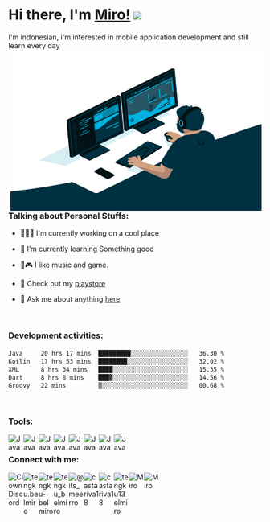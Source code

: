 # Hi there, I'm [Miro!](https://castariva18.github.io/)  <img src="https://github.com/TheDudeThatCode/TheDudeThatCode/blob/master/Assets/Hi.gif" width="29px">

I'm indonesian, i'm interested in mobile application development and still learn every day 
<br>
 <img align="right" alt="GIF" src="https://github.com/castariva18/castariva18/blob/master/code.gif?raw=true" width="500" height="320" />
 
<h3>Talking about Personal Stuffs:</h3>

- 👨🏽‍💻 I'm currently working on a cool place

- 🌱 I’m currently learning Something good

- 🎹🎮  I like music and game.

- 📱 Check out my [playstore](https://tinyurl.com/suncodeid)

- 💬 Ask me about anything [here](https://github.com/castariva18/castariva18/issues)

<br />
<h3>Development activities:</h3>


<!--START_SECTION:waka-->
```text
Java     20 hrs 17 mins  █████████░░░░░░░░░░░░░░░░   36.30 % 
Kotlin   17 hrs 53 mins  ████████░░░░░░░░░░░░░░░░░   32.02 % 
XML      8 hrs 34 mins   ████░░░░░░░░░░░░░░░░░░░░░   15.35 % 
Dart     8 hrs 8 mins    ███▓░░░░░░░░░░░░░░░░░░░░░   14.56 % 
Groovy   22 mins         ▒░░░░░░░░░░░░░░░░░░░░░░░░   00.68 % 
```
<!--END_SECTION:waka-->

<br/>
<h3>Tools:</h3>
  <img align="left" alt="Java" width="30px" src="https://cdn.iconscout.com/icon/free/png-512/flutter-2038877-1720090.png" />
  <img align="left" alt="Java" width="30px" src="https://cdn4.iconfinder.com/data/icons/logos-3/181/MySQL-128.png" />
  <img align="left" alt="Java" width="30px" src="https://cdn4.iconfinder.com/data/icons/google-i-o-2016/512/google_firebase-2-512.png" />
  <img align="left" alt="Java" width="30px" src="https://2.bp.blogspot.com/-tzm1twY_ENM/XlCRuI0ZkRI/AAAAAAAAOso/BmNOUANXWxwc5vwslNw3WpjrDlgs9PuwQCLcBGAsYHQ/s1600/pasted%2Bimage%2B0.png" />
  <img align="left" alt="Java" width="30px" src="https://upload.wikimedia.org/wikipedia/commons/thumb/9/9a/Visual_Studio_Code_1.35_icon.svg/1024px-Visual_Studio_Code_1.35_icon.svg.png" />
  <img align="left" alt="Java" width="30px" src="https://cdn3.iconfinder.com/data/icons/logos-brands-3/24/logo_brand_brands_logos_adobe_illustrator-512.png" />
  <img align="left" alt="Java" width="30px" src="https://cdn0.iconfinder.com/data/icons/logos-and-brands-adobe/512/3_Xd_Adobe_logo_logos-512.png" />
  <img align="left" alt="Java" width="30px" src="https://miro.medium.com/max/670/0*UTBrDcrJ6SbePBzR" />
<br/>
<h3>Connect with me:</h3>
<a href="https://discord.gg/bhPzjwR">
  <img align="left" alt="Clown Discord" width="30px" src="https://cdn4.iconfinder.com/data/icons/logos-and-brands/512/91_Discord_logo_logos-512.png" />
</a>
<a href="https://www.facebook.com/tengku.belmiro">
  <img align="left" alt="tengku.belmiro" width="30px" src="https://cdn1.iconfinder.com/data/icons/social-media-2285/512/Colored_Facebook3_svg-512.png" />
</a>
<a href="https://www.linkedin.com/in/tengku-belmiro-860a831a0/">
  <img align="left" alt="tengku-belmiro" width="30px" src="https://cdn1.iconfinder.com/data/icons/logotypes/32/square-linkedin-512.png" />
</a>
<a href="https://twitter.com/tengku_belmiro">
  <img align="left" alt="tengku_belmiro" width="30px" src="https://cdn2.iconfinder.com/data/icons/social-media-2285/512/1_Twitter3_colored_svg-512.png" />
</a>
<a href="https://www.instagram.com/its_meerro/">
  <img align="left" alt="@its_meerro" width="30px" src="https://cdn2.iconfinder.com/data/icons/social-media-applications/64/social_media_applications_3-instagram-512.png" />
</a>
<a href="https://dribbble.com/castariva18">
  <img align="left" alt="castariva18" width="30px" src="https://cdn4.iconfinder.com/data/icons/social-media-logos-6/512/89-dribbble-512.png" />
</a>
<a href="https://www.reddit.com/user/castariva18">
  <img align="left" alt="castariva18" width="30px" src="https://cdn3.iconfinder.com/data/icons/2018-social-media-logotypes/1000/2018_social_media_popular_app_logo_reddit-512.png" />
</a>
<a href="mailto:tengku13elmiro@gmail.com">
  <img align="left" alt="tengku13elmiro" width="30px" src="https://cdn2.iconfinder.com/data/icons/social-icons-color/512/gmail-256.png" />
</a>
<a href="https://open.spotify.com/user/tqmm5hzox0ia9ss36x0l24tgs">
  <img align="left" alt="Miro" width="30px" src="https://cdn2.iconfinder.com/data/icons/social-icons-33/128/Spotify-512.png" />
</a>
<a href="https://medium.com/@tengku13elmiro">
  <img align="left" alt="Miro" width="30px" src="https://cdn3.iconfinder.com/data/icons/social-media-black-white-2/512/BW_Medium_glyph_svg-512.png" />
</a>

